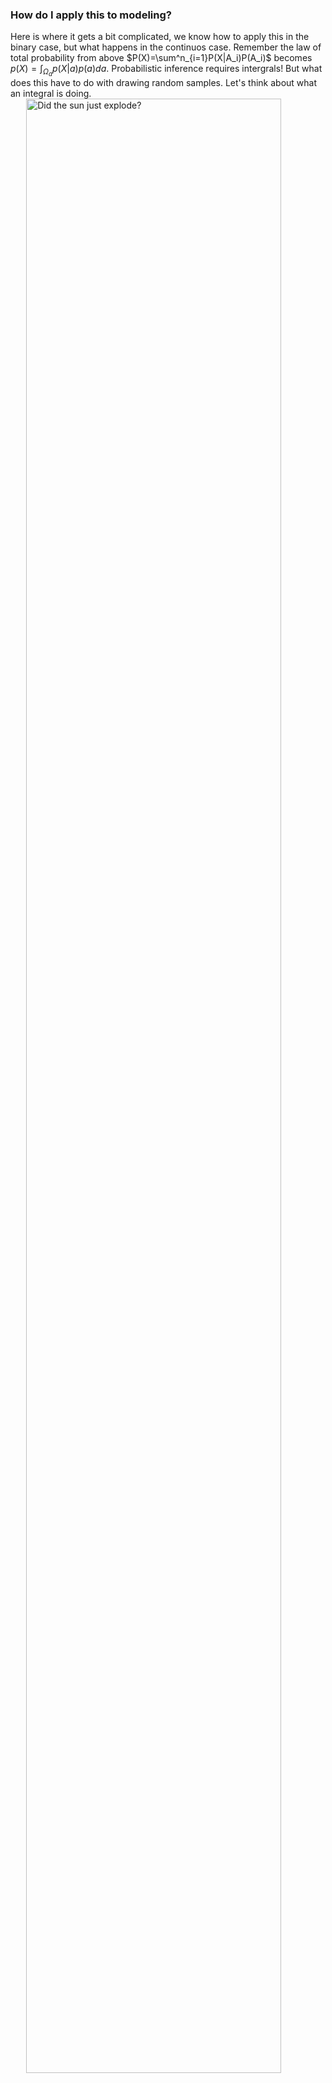 ### How do I apply this to modeling?

Here is where it gets a bit complicated, we know how to apply this in the binary case, but what happens in the continuos case. Remember the law of total probability from above $P(X)=\sum^n_{i=1}P(X|A_i)P(A_i)$ becomes $p(X)=\int_{\Omega_a}p(X|a)p(a)da$. Probabilistic inference requires intergrals! But what does this have to do with drawing random samples. Let's think about what an integral is doing. 
<img src="http://bayesian.methods.mattreda.pro/app/static/sampling/mcmc.gif" alt="Did the sun just explode?" style="display: block;margin-left: auto;margin-right: auto;width: 90%;"/>
